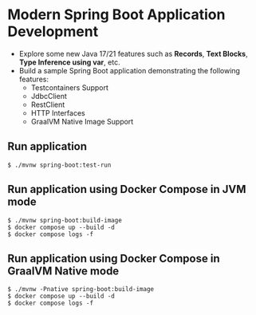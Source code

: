 # Modern Spring Boot Application Development

* Explore some new Java 17/21 features such as **Records**, **Text Blocks**, **Type Inference using var**, etc.
* Build a sample Spring Boot application demonstrating the following features:
  * Testcontainers Support
  * JdbcClient
  * RestClient
  * HTTP Interfaces
  * GraalVM Native Image Support

## Run application

```shell
$ ./mvnw spring-boot:test-run
```

## Run application using Docker Compose in JVM mode

```shell
$ ./mvnw spring-boot:build-image
$ docker compose up --build -d
$ docker compose logs -f
```

## Run application using Docker Compose in GraalVM Native mode

```shell
$ ./mvnw -Pnative spring-boot:build-image
$ docker compose up --build -d
$ docker compose logs -f
```